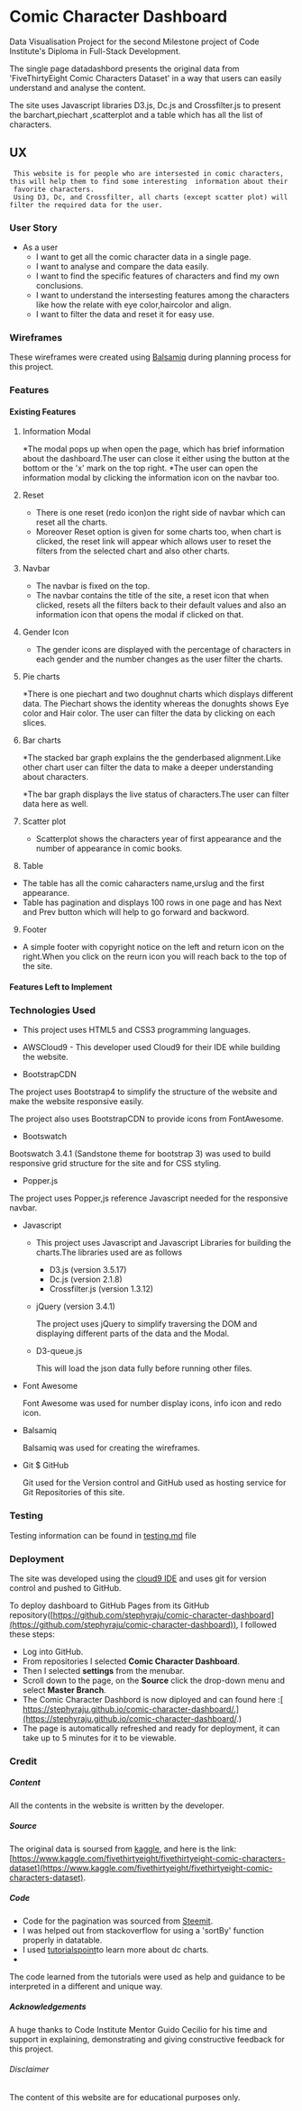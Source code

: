   # Comic Character Dashboard
  
  Data Visualisation Project for the second Milestone project of Code Institute's Diploma in Full-Stack Development.
  
  The single page datadashbord presents the original data from 'FiveThirtyEight Comic Characters Dataset' in a way that users can easily understand and analyse the content.
  
  The site uses Javascript libraries D3.js, Dc.js and Crossfilter.js to present the barchart,piechart ,scatterplot and a table which has all the list of characters.
  
 ## UX
 
     This website is for people who are intersested in comic characters, this will help them to find some interesting  information about their 
     favorite characters.
     Using D3, Dc, and Crossfilter, all charts (except scatter plot) will filter the required data for the user.
     
### User Story
 
 * As a user 
    - I want to get all the comic character data in a single page.
    - I want to analyse and compare the data easily.
    - I want to find the specific features of characters and find my own conclusions.
    - I want to understand the intersesting features among the characters like how the relate with eye color,haircolor and align.
    - I want to filter the data and reset it for easy use.


### Wireframes

These wireframes were created using [Balsamiq](https://balsamiq.com/) during planning process for this project.



 
### Features

#### Existing Features

1. Information Modal
    
   *The modal pops up when open the page, which has brief information about the dashboard.The user can close it either 
using the button at the bottom or the 'x' mark on the top right.
   *The user can open the information modal by clicking the information icon on the navbar too.
2. Reset 
   *  There is one reset (redo icon)on the right side of navbar which can reset all the charts.
   *  Moreover Reset option is given for some charts too, when chart is clicked, the reset link will appear which allows user to reset the filters from the selected chart and also other charts.
  
3. Navbar 
   
    * The navbar is fixed on the top.
    * The navbar contains the title of the site, a reset icon that when clicked, resets all the filters back to their default values and also an information icon that opens the modal if clicked on that.
    
4. Gender Icon
   
    * The gender icons are displayed with the percentage of characters in each gender and the number changes as the user filter the charts.
    
5. Pie charts
    
    *There is one piechart and two doughnut charts which displays different data.
     The Piechart shows the identity whereas the donughts shows Eye color and Hair color.
     The user can filter the data by clicking on each slices.

6. Bar charts
    
    *The stacked bar graph explains the the genderbased alignment.Like other chart user can filter the data 
to make a deeper understanding about characters.
   
    *The bar graph displays the live status of characters.The user can filter data here as well. 
  
7. Scatter plot
  
   * Scatterplot shows the characters year of first appearance and the number of appearance in comic books.

8. Table 
  
  * The table has all the comic caharacters name,urslug and the first appearance.
  * Table has pagination and displays 100 rows in one page and has Next and Prev button which will help to 
    go forward and backword.

9. Footer
   
  * A simple footer with copyright notice on the left and return icon on the right.When you click on the reurn icon 
    you will reach back to the top of the site.
  

#### Features Left to Implement









  ### Technologies Used
  
  * This project uses HTML5 and CSS3 programming languages.
  
  * AWSCloud9 - This developer used Cloud9 for their IDE while building the website.
  
  * BootstrapCDN

The project uses Bootstrap4 to simplify the structure of the website and make the website responsive easily.

The project also uses BootstrapCDN to provide icons from FontAwesome.

 * Bootswatch

Bootswatch 3.4.1 (Sandstone theme for bootstrap 3) was used to build responsive grid structure for the site and for CSS styling.

 * Popper.js

The project uses Popper,js reference Javascript needed for the responsive navbar.

* Javascript

  - This project uses Javascript and Javascript Libraries for building the charts.The libraries used are 
   as follows 

      - D3.js (version 3.5.17)
      - Dc.js (version 2.1.8)
      - Crossfilter.js (version 1.3.12)
 
  - jQuery (version 3.4.1)

       The project uses jQuery to simplify traversing the DOM and displaying different parts of the data and the Modal.
        
  - D3-queue.js 

    This will load the json data fully before running other files.
               
* Font Awesome

    Font Awesome was used for number display icons, info icon and redo icon.     
    
* Balsamiq

   Balsamiq was used for creating the wireframes.
   
* Git $ GitHub

   Git used for the Version control and GitHub used as hosting service for Git Repositories of this site.
 
### Testing

Testing information can be found in [testing.md]() file
           
### Deployment

The site was developed using the [cloud9 IDE](https://aws.amazon.com/cloud9/?origin=c9io) and uses git for version control and pushed to GitHub.


  To deploy dashboard to GitHub Pages from its GitHub repository([https://github.com/stephyraju/comic-character-dashboard](https://github.com/stephyraju/comic-character-dashboard)), I followed these steps:
   * Log into GitHub.
   * From repositories I selected **Comic Character Dashboard**.
   * Then I selected **settings** from the menubar.
   * Scroll down to the page, on the  **Source** click the drop-down menu and select **Master Branch**.
   * The Comic Character Dashbord is now diployed and can found here :[ https://stephyraju.github.io/comic-character-dashboard/.](https://stephyraju.github.io/comic-character-dashboard/.)
   * The page is automatically refreshed and ready for deployment, it can take up to 5 minutes for it to be viewable.


### Credit
##### Content

All the contents in the website is written by the developer.

##### Source

The original data is soursed from [kaggle](https://www.kaggle.com/explore-projects), and here is the link:[https://www.kaggle.com/fivethirtyeight/fivethirtyeight-comic-characters-dataset](https://www.kaggle.com/fivethirtyeight/fivethirtyeight-comic-characters-dataset).

##### Code

- Code for the pagination was sourced from [Steemit](https://steemit.com/utopian-io/@faad/tutorial-13-dive-into-dc-js-a-javascript-library-data-table-pagination).
- I was helped out from stackoverflow for using a 'sortBy' function properly in datatable.
- I used [tutorialspoint](https://www.tutorialspoint.com/dcjs/index.htm)to learn more about dc charts.
- 

The code learned from the tutorials were used as help and guidance to be interpreted in a different and unique way.

##### Acknowledgements

A huge thanks to Code Institute Mentor Guido Cecilio for his time and support in explaining, demonstrating and giving constructive feedback for this project.


######  Disclaimer

The content of this website are for educational purposes only.